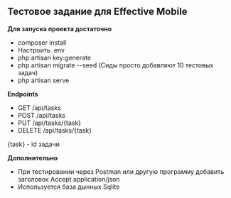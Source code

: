 ## Тестовое задание для Effective Mobile

**Для запуска проекта достаточно**
 - composer install
 - Настроить .env
 - php artisan key:generate
 - php artisan migrate --seed (Сиды просто добавляют 10 тестовых задач)
 - php artisan serve

**Endpoints**
 - GET /api/tasks
 - POST /api/tasks
 - PUT /api/tasks/{task}
 - DELETE /api/tasks/{task}

{task} - id задачи

**Дополнительно**
 - При тестировании через Postman или другую программу добавить заголовок Accept application/json
 - Используется база дынных Sqlite
